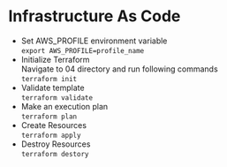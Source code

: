 # Infrastructure As Code
- Set AWS_PROFILE environment variable  
`export AWS_PROFILE=profile_name`  
- Initialize Terraform  
Navigate to 04 directory and run following commands  
`terraform init`  
- Validate template  
`terraform validate`  
- Make an execution plan  
`terraform plan`  
- Create Resources  
`terraform apply`  
- Destroy Resources  
`terraform destory`  